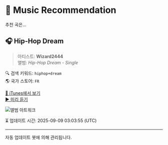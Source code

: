 
# 🎵 Music Recommendation

추천 곡은...

## 🎧 Hip-Hop Dream  
> 아티스트: **Wizard2444**  
> 앨범: _Hip-Hop Dream - Single_  

🔍 검색 키워드: `hiphop+dream`  
🌎 국가 스토어: `FR`

[🔗 iTunes에서 보기](https://music.apple.com/fr/album/hip-hop-dream/1736278217?i=1736278224&uo=4)  
[▶️ 미리 듣기](https://audio-ssl.itunes.apple.com/itunes-assets/AudioPreview112/v4/3b/56/99/3b569966-c8ea-0113-432d-fd07584777b1/mzaf_12227542442557976863.plus.aac.p.m4a)

![앨범 아트워크](https://is1-ssl.mzstatic.com/image/thumb/Music221/v4/61/aa/a9/61aaa934-3d33-c5be-3b22-80b71b257be6/859785609362_cover.jpg/100x100bb.jpg)

⏳ 업데이트 시간: 2025-09-09 03:03:55 (UTC)

---
자동 업데이트 봇에 의해 관리됩니다.
